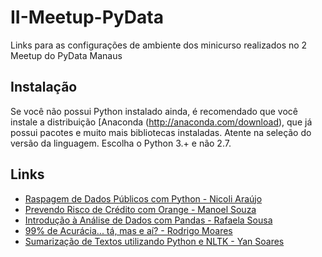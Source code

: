 # II-Meetup-PyData
Links para as configurações de ambiente dos minicurso realizados no 2 Meetup do PyData Manaus

## Instalação 

Se você não possui Python instalado ainda, é recomendado que você instale a distribuição [Anaconda (http://anaconda.com/download), que já possui pacotes e muito mais bibliotecas instaladas. Atente na seleção do versão da linguagem. Escolha o Python 3.+ e não 2.7.

## Links

* [Raspagem de Dados Públicos com Python - Nicoli Araújo](https://github.com/pyladiesmanaus/raspagem-sefaz)
* [Prevendo Risco de Crédito com Orange - Manoel Souza](https://github.com/manoel-victor1602/Predicting-Default-Risk-with-Alteryx/)
* [Introdução à Análise de Dados com Pandas - Rafaela Sousa](https://github.com/rafaelaprm/pydata_minicurso_pandas)
* [99% de Acurácia... tá, mas e aí? - Rodrigo Moares](https://github.com/rodrigocmoraes/pydata2019)
* [Sumarização de Textos utilizando Python e NLTK - Yan Soares](http://bit.ly/2Jbe6gi)
 
